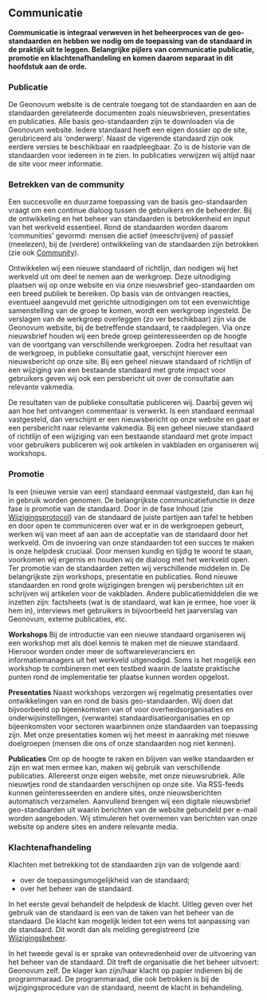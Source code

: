 ## Communicatie


**Communicatie is integraal verweven in het beheerproces van de geo-standaarden en hebben we nodig om de toepassing van de standaard in de praktijk uit te leggen. Belangrijke pijlers van communicatie publicatie, promotie en klachtenafhandeling en komen daarom separaat in dit hoofdstuk aan de orde.**

### Publicatie

De Geonovum website is de centrale toegang tot de standaarden en aan de standaarden gerelateerde documenten zoals nieuwsbrieven, presentaties en publicaties. Alle basis geo-standaarden zijn te downloaden via de Geonovum website. Iedere standaard heeft een eigen dossier op de site, gerubriceerd als ‘onderwerp’. Naast de vigerende standaard zijn ook eerdere versies te beschikbaar en raadpleegbaar. Zo is de historie van de standaarden voor iedereen in te zien. In publicaties verwijzen wij altijd naar de site voor meer informatie. 

### Betrekken van de community 

Een succesvolle en duurzame toepassing van de basis geo-standaarden vraagt om een continue dialoog tussen de gebruikers en de beheerder. Bij de ontwikkeling en het beheer van standaarden is betrokkenheid en input van het werkveld essentieel. Rond de standaarden worden daarom ‘communities’ gevormd: mensen die actief (meeschrijven) of passief (meelezen), bij de (verdere) ontwikkeling van de standaarden zijn betrokken (zie ook [Community](#community)). 

Ontwikkelen wij een nieuwe standaard of richtlijn, dan nodigen wij het werkveld uit om deel te nemen aan de werkgroep. Deze uitnodiging plaatsen wij op onze website en via onze nieuwsbrief geo-standaarden om een breed publiek te bereiken. Op basis van de ontvangen reacties, eventueel aangevuld met gerichte uitnodigingen om tot een evenwichtige samenstelling van de groep te komen, wordt een werkgroep ingesteld. De verslagen van de werkgroep overleggen (zo ver beschikbaar) zijn via de Geonovum website, bij de betreffende standaard, te raadplegen. Via onze nieuwsbrief houden wij een brede groep geïnteresseerden op de hoogte van de voortgang van verschillende werkgroepen.
Zodra het resultaat van de werkgroep, in publieke consultatie gaat, verschijnt hierover een nieuwsbericht op onze site. Bij een geheel nieuwe standaard of richtlijn of een wijziging van een bestaande standaard met grote impact voor gebruikers geven wij ook een persbericht uit over de consultatie aan relevante vakmedia.

De resultaten van de publieke consultatie publiceren wij. Daarbij geven wij aan hoe het ontvangen commentaar is verwerkt. Is een standaard eenmaal vastgesteld, dan verschijnt er een nieuwsbericht op onze website en gaat er een persbericht naar relevante vakmedia. Bij een geheel nieuwe standaard of richtlijn of een wijziging van een bestaande standaard met grote impact voor gebruikers publiceren wij ook artikelen in vakbladen en organiseren wij workshops.

###	Promotie

Is een (nieuwe versie van een) standaard eenmaal vastgesteld, dan kan hij in gebruik worden genomen. De belangrijkste communicatiefunctie in deze fase is promotie van de standaard. Door in de fase Inhoud (zie [Wijzigingsprotocol](#wijzigingsprotocol)) van de standaard de juiste partijen aan tafel te hebben en door open te communiceren over wat er in de werkgroepen gebeurt, werken wij van meet af aan aan de acceptatie van de standaard door het werkveld. Om de invoering van onze standaarden tot een succes te maken is onze helpdesk cruciaal. Door mensen kundig en tijdig te woord te staan, voorkomen wij ergernis en houden wij de dialoog met het werkveld open. Ter promotie van de standaarden zetten wij verschillende middelen in. De belangrijkste zijn workshops, presentatie en publicaties. Rond nieuwe standaarden en rond grote wijzigingen brengen wij persberichten uit en schrijven wij artikelen voor de vakbladen. Andere publicatiemiddelen die we inzetten zijn: factsheets (wat is de standaard, wat kan je ermee, hoe voer ik hem in), interviews met gebruikers in bijvoorbeeld het jaarverslag van Geonovum, externe publicaties, etc.

**Workshops** Bij de introductie van een nieuwe standaard organiseren wij een workshop met als doel kennis te maken met de nieuwe standaard. Hiervoor worden onder meer de softwareleveranciers en informatiemanagers uit het werkveld uitgenodigd. Soms is het mogelijk een workshop te combineren met een testbed waarin de laatste praktische punten rond de implementatie ter plaatse kunnen worden opgelost.

**Presentaties** Naast workshops verzorgen wij regelmatig presentaties over ontwikkelingen van en rond de basis geo-standaarden. Wij doen dat bijvoorbeeld op bijeenkomsten van of voor overheidsorganisaties en onderwijsinstellingen, (verwante) standaardisatieorganisaties en op bijeenkomsten voor sectoren waarbinnen onze standaarden van toepassing zijn. Met onze presentaties komen wij het meest in aanraking met nieuwe doelgroepen (mensen die ons of onze standaarden nog niet kennen).

**Publicaties** Om op de hoogte te raken en blijven van welke standaarden er zijn en wat men ermee kan, maken wij gebruik van verschillende publicaties. Allereerst onze eigen website, met onze nieuwsrubriek. Alle nieuwtjes rond de standaarden verschijnen op onze site. Via RSS-feeds kunnen geïnteresseerden en andere sites, onze nieuwsberichten automatisch verzamelen. Aanvullend brengen wij een digitale nieuwsbrief geo-standaarden uit waarin berichten van de website gebundeld per e-mail worden aangeboden. Wij stimuleren het overnemen van berichten van onze website op andere sites en andere relevante media. 

###	Klachtenafhandeling

Klachten met betrekking tot de standaarden zijn van de volgende aard:
-	over de toepassingsmogelijkheid van de standaard;
-	over het beheer van de standaard.

In het eerste geval behandelt de helpdesk de klacht. Uitleg geven over het gebruik van de standaard is een van de taken van het beheer van de standaard. De klacht kan mogelijk leiden tot een wens tot aanpassing van de standaard. Dit wordt dan als melding geregistreerd (zie [Wijzigingsbeheer](#wijzigingsbeheer). 

In het tweede geval is er sprake van ontevredenheid over de uitvoering van het beheer van de standaard. Dit treft de organisatie die het beheer uitvoert: Geonovum zelf. De klager kan zijn/haar klacht op papier indienen bij de programmaraad. De programmaraad, die ook betrokken is bij de wijzigingsprocedure van de standaard, neemt de klacht in behandeling.
